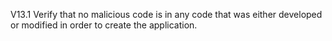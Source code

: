 V13.1 Verify that no malicious code is in any code that was either developed or modified in order to create the application.